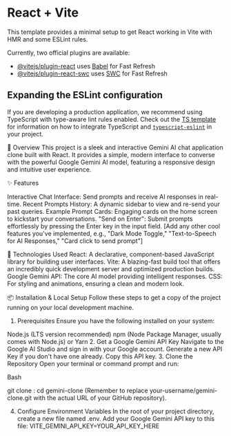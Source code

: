 # React + Vite

This template provides a minimal setup to get React working in Vite with HMR and some ESLint rules.

Currently, two official plugins are available:

- [@vitejs/plugin-react](https://github.com/vitejs/vite-plugin-react/blob/main/packages/plugin-react) uses [Babel](https://babeljs.io/) for Fast Refresh
- [@vitejs/plugin-react-swc](https://github.com/vitejs/vite-plugin-react/blob/main/packages/plugin-react-swc) uses [SWC](https://swc.rs/) for Fast Refresh

## Expanding the ESLint configuration

If you are developing a production application, we recommend using TypeScript with type-aware lint rules enabled. Check out the [TS template](https://github.com/vitejs/vite/tree/main/packages/create-vite/template-react-ts) for information on how to integrate TypeScript and [`typescript-eslint`](https://typescript-eslint.io) in your project.
 
🌟 Overview
This project is a sleek and interactive Gemini AI chat application clone built with React. It provides a simple, modern interface to converse with the powerful Google Gemini AI model, featuring a responsive design and intuitive user experience.

✨ Features

Interactive Chat Interface: Send prompts and receive AI responses in real-time.
Recent Prompts History: A dynamic sidebar to view and re-send your past queries.
Example Prompt Cards: Engaging cards on the home screen to kickstart your conversations.
"Send on Enter": Submit prompts effortlessly by pressing the Enter key in the input field.
[Add any other cool features you've implemented, e.g., "Dark Mode Toggle," "Text-to-Speech for AI Responses," "Card click to send prompt"]

🚀 Technologies Used
React: A declarative, component-based JavaScript library for building user interfaces.
Vite: A blazing-fast build tool that offers an incredibly quick development server and optimized production builds.
Google Gemini API: The core AI model providing intelligent responses.
CSS: For styling and animations, ensuring a clean and modern look.

📦 Installation & Local Setup
Follow these steps to get a copy of the project running on your local development machine.

1. Prerequisites
Ensure you have the following installed on your system:

Node.js (LTS version recommended)
npm (Node Package Manager, usually comes with Node.js) or Yarn
2. Get a Google Gemini API Key
Navigate to the Google AI Studio and sign in with your Google account.
Generate a new API Key if you don't have one already.
Copy this API key.
3. Clone the Repository
Open your terminal or command prompt and run:

Bash

git clone :
cd gemini-clone
(Remember to replace your-username/gemini-clone.git with the actual URL of your GitHub repository).

4. Configure Environment Variables
In the root of your project directory, create a new file named .env.
Add your Google Gemini API key to this file:
VITE_GEMINI_API_KEY=YOUR_API_KEY_HERE